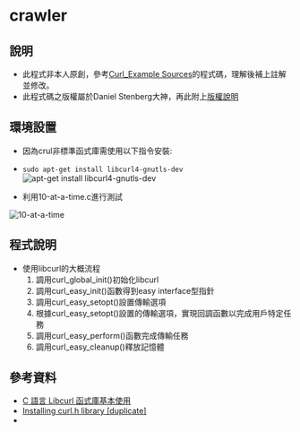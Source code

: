 # crawler
## 說明
* 此程式非本人原創，參考[Curl_Example Sources](https://curl.se/libcurl/c/example.html)的程式碼，理解後補上註解並修改。
* 此程式碼之版權屬於Daniel Stenberg大神，再此附上[版權說明](https://curl.se/docs/copyright.html)
## 環境設置
* 因為crul非標準函式庫需使用以下指令安裝:
* ```sudo apt-get install libcurl4-gnutls-dev```
![apt-get install libcurl4-gnutls-dev](https://user-images.githubusercontent.com/62127656/122444468-2920da00-cfd3-11eb-9fa9-257e19198719.PNG)

* 利用10-at-a-time.c進行測試

![10-at-a-time](https://user-images.githubusercontent.com/62127656/122444458-245c2600-cfd3-11eb-83c1-8d938b75758e.PNG)
## 程式說明
* 使用libcurl的大概流程
   1. 調用curl_global_init()初始化libcurl
   2. 調用curl_easy_init()函數得到easy interface型指針
   3. 調用curl_easy_setopt()設置傳輸選項
   4. 根據curl_easy_setopt()設置的傳輸選項，實現回調函數以完成用戶特定任務
   5. 調用curl_easy_perform()函數完成傳輸任務
   6. 調用curl_easy_cleanup()釋放記憶體

## 參考資料
* [C 語言 Libcurl 函式庫基本使用](http://xshadowwolfx.blogspot.com/2012/12/c-libcurl.html)
* [Installing curl.h library [duplicate]](https://askubuntu.com/questions/78183/installing-curl-h-library)
* 
